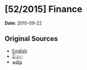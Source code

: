 # [52/2015] Finance

**Date:** 2015-09-22

## Original Sources

- [English](https://documents.gov.lk/view/bills/2015/9/52-2015_E.pdf)
- [සිංහල](https://documents.gov.lk/view/bills/2015/9/52-2015_S.pdf)
- [தமிழ்](https://documents.gov.lk/view/bills/2015/9/52-2015_T.pdf)
